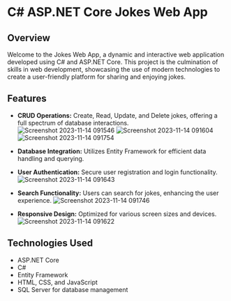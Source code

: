 # C# ASP.NET Core Jokes Web App

## Overview
Welcome to the Jokes Web App, a dynamic and interactive web application developed using C# and ASP.NET Core. This project is the culmination of skills in web development, showcasing the use of modern technologies to create a user-friendly platform for sharing and enjoying jokes.

## Features
- **CRUD Operations:** Create, Read, Update, and Delete jokes, offering a full spectrum of database interactions.
  ![Screenshot 2023-11-14 091546](https://github.com/bestcoolestp/CSharp_ASP.NET_Core_JokesWebApp/assets/108534975/b048d8ec-08d6-4a60-9e66-4597c45330f0)
  ![Screenshot 2023-11-14 091604](https://github.com/bestcoolestp/CSharp_ASP.NET_Core_JokesWebApp/assets/108534975/3f75161f-0b75-41ae-93e5-eba9d9e2df78)
  ![Screenshot 2023-11-14 091754](https://github.com/bestcoolestp/CSharp_ASP.NET_Core_JokesWebApp/assets/108534975/d34174a7-4bd0-4045-8f63-5fd9727d9cf9)

- **Database Integration:** Utilizes Entity Framework for efficient data handling and querying.
- **User Authentication:** Secure user registration and login functionality.
  ![Screenshot 2023-11-14 091643](https://github.com/bestcoolestp/CSharp_ASP.NET_Core_JokesWebApp/assets/108534975/3f039193-8c02-4d64-b4ad-e8945b6bc463)

- **Search Functionality:** Users can search for jokes, enhancing the user experience.
  ![Screenshot 2023-11-14 091746](https://github.com/bestcoolestp/CSharp_ASP.NET_Core_JokesWebApp/assets/108534975/28ad017b-4fb6-460f-8773-5584c2b23c04)

- **Responsive Design:** Optimized for various screen sizes and devices.
  ![Screenshot 2023-11-14 091622](https://github.com/bestcoolestp/CSharp_ASP.NET_Core_JokesWebApp/assets/108534975/bb66030a-b266-4d66-b10a-49868d62742e)

## Technologies Used
- ASP.NET Core
- C#
- Entity Framework
- HTML, CSS, and JavaScript
- SQL Server for database management
